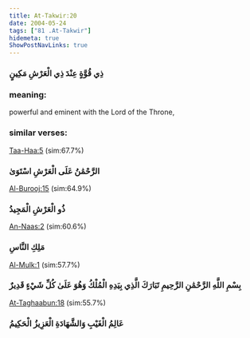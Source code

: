 ```yaml
---
title: At-Takwir:20
date: 2004-05-24
tags: ["81 .At-Takwir"]
hidemeta: true 
ShowPostNavLinks: true 
---
```

### ذِي قُوَّةٍ عِنْدَ ذِي الْعَرْشِ مَكِينٍ
### meaning: 
powerful and eminent with the Lord of the Throne,
### similar verses: 

[Taa-Haa:5](/20/5) (sim:67.7%)

### الرَّحْمَٰنُ عَلَى الْعَرْشِ اسْتَوَىٰ

[Al-Burooj:15](/85/15) (sim:64.9%)

### ذُو الْعَرْشِ الْمَجِيدُ

[An-Naas:2](/114/2) (sim:60.6%)

### مَلِكِ النَّاسِ

[Al-Mulk:1](/67/1) (sim:57.7%)

### بِسْمِ اللَّهِ الرَّحْمَٰنِ الرَّحِيمِ تَبَارَكَ الَّذِي بِيَدِهِ الْمُلْكُ وَهُوَ عَلَىٰ كُلِّ شَيْءٍ قَدِيرٌ

[At-Taghaabun:18](/64/18) (sim:55.7%)

### عَالِمُ الْغَيْبِ وَالشَّهَادَةِ الْعَزِيزُ الْحَكِيمُ

